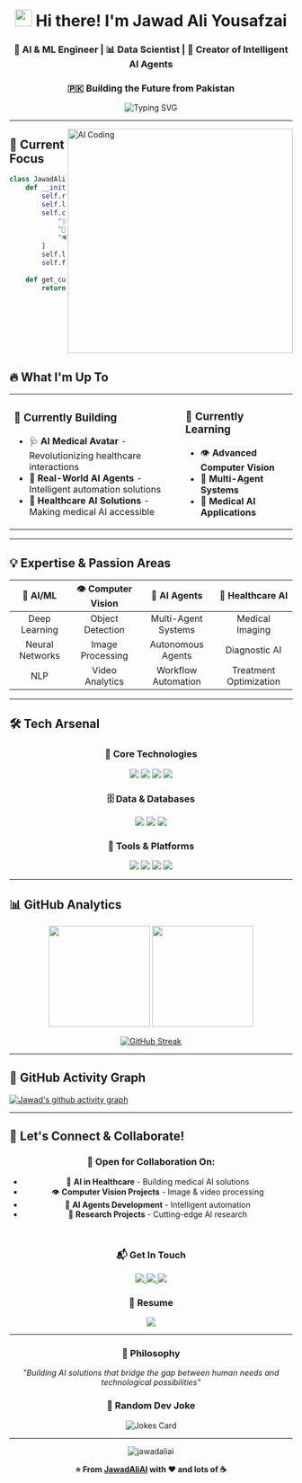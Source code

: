 <div align="center">
  
# <img src="https://raw.githubusercontent.com/MartinHeinz/MartinHeinz/master/wave.gif" width="30px"> Hi there! I'm Jawad Ali Yousafzai

### 🤖 AI & ML Engineer | 📊 Data Scientist | 🚀 Creator of Intelligent AI Agents
### 🇵🇰 Building the Future from Pakistan

<img src="https://readme-typing-svg.herokuapp.com?font=Fira+Code&pause=1000&color=00D4FF&center=true&vCenter=true&width=435&lines=AI+%26+ML+Engineer;Data+Scientist;AI+Agents+Developer;Computer+Vision+Enthusiast;Healthcare+AI+Innovator" alt="Typing SVG" />

</div>

---

<img align="right" alt="AI Coding" width="400" src="https://user-images.githubusercontent.com/55389276/140866485-8fb1c876-9a8f-4d6a-98dc-08c4981eaf70.gif" />

## 🎯 Current Focus
```python
class JawadAliYousafzai:
    def __init__(self):
        self.role = "AI & ML Engineer"
        self.location = "Pakistan 🇵🇰"
        self.current_projects = [
            "🩺 AI Medical Avatar",
            "🤖 Intelligent AI Agents",
            "👁️ Computer Vision Solutions"
        ]
        self.learning = ["Computer Vision", "AI Agents", "Healthcare AI"]
        self.fun_fact = "I debug with coffee and create AI with passion ☕🤖"
    
    def get_current_status(self):
        return "Building AI solutions that make a difference! 🚀"
```

<br clear="right"/>

## 🔥 What I'm Up To

<table>
<tr>
<td>

### 🚀 Currently Building
- 🩺 **AI Medical Avatar** - Revolutionizing healthcare interactions
- 🤖 **Real-World AI Agents** - Intelligent automation solutions
- 🔬 **Healthcare AI Solutions** - Making medical AI accessible

</td>
<td>

### 🌱 Currently Learning
- 👁️ **Advanced Computer Vision**
- 🧠 **Multi-Agent Systems**
- 🏥 **Medical AI Applications**

</td>
</tr>
</table>

---

## 💡 Expertise & Passion Areas

<div align="center">

| 🧠 **AI/ML** | 👁️ **Computer Vision** | 🤖 **AI Agents** | 🏥 **Healthcare AI** |
|:---:|:---:|:---:|:---:|
| Deep Learning | Object Detection | Multi-Agent Systems | Medical Imaging |
| Neural Networks | Image Processing | Autonomous Agents | Diagnostic AI |
| NLP | Video Analytics | Workflow Automation | Treatment Optimization |

</div>

---

## 🛠️ Tech Arsenal

<div align="center">

### 🐍 **Core Technologies**
<p>
<img src="https://img.shields.io/badge/Python-3776AB?style=for-the-badge&logo=python&logoColor=white" />
<img src="https://img.shields.io/badge/PyTorch-EE4C2C?style=for-the-badge&logo=pytorch&logoColor=white" />
<img src="https://img.shields.io/badge/TensorFlow-FF6F00?style=for-the-badge&logo=tensorflow&logoColor=white" />
<img src="https://img.shields.io/badge/OpenCV-27338e?style=for-the-badge&logo=OpenCV&logoColor=white" />
</p>

### 🗄️ **Data & Databases**
<p>
<img src="https://img.shields.io/badge/MongoDB-4EA94B?style=for-the-badge&logo=mongodb&logoColor=white" />
<img src="https://img.shields.io/badge/PostgreSQL-316192?style=for-the-badge&logo=postgresql&logoColor=white" />
<img src="https://img.shields.io/badge/MySQL-005C84?style=for-the-badge&logo=mysql&logoColor=white" />
</p>

### 🔧 **Tools & Platforms**
<p>
<img src="https://img.shields.io/badge/Docker-2496ED?style=for-the-badge&logo=docker&logoColor=white" />
<img src="https://img.shields.io/badge/Git-F05032?style=for-the-badge&logo=git&logoColor=white" />
<img src="https://img.shields.io/badge/Linux-FCC624?style=for-the-badge&logo=linux&logoColor=black" />
<img src="https://img.shields.io/badge/Arduino-00979D?style=for-the-badge&logo=Arduino&logoColor=white" />
</p>

</div>

---

## 📊 GitHub Analytics

<div align="center">
  
<img height="180em" src="https://github-readme-stats.vercel.app/api?username=jawadaliai&show_icons=true&theme=radical&include_all_commits=true&count_private=true"/>
<img height="180em" src="https://github-readme-stats.vercel.app/api/top-langs/?username=jawadaliai&layout=compact&langs_count=8&theme=radical"/>

</div>

<div align="center">
  
[![GitHub Streak](https://streak-stats.demolab.com/?user=jawadaliai&theme=radical)](https://git.io/streak-stats)

</div>

---

## 🎯 GitHub Activity Graph
[![Jawad's github activity graph](https://github-readme-activity-graph.vercel.app/graph?username=jawadaliai&theme=react-dark)](https://github.com/ashutosh00710/github-readme-activity-graph)

---

## 🤝 Let's Connect & Collaborate!

<div align="center">

### 🚀 Open for Collaboration On:
- 🏥 **AI in Healthcare** - Building medical AI solutions
- 👁️ **Computer Vision Projects** - Image & video processing
- 🤖 **AI Agents Development** - Intelligent automation
- 🔬 **Research Projects** - Cutting-edge AI research

<br>

### 📬 **Get In Touch**
<p>
<a href="mailto:Jawadaliyousafzai.ai@gmail.com">
<img src="https://img.shields.io/badge/Email-D14836?style=for-the-badge&logo=gmail&logoColor=white" />
</a>
<a href="https://www.linkedin.com/in/jawad-ali-yousafzai-742a76356/">
<img src="https://img.shields.io/badge/LinkedIn-0077B5?style=for-the-badge&logo=linkedin&logoColor=white" />
</a>
<a href="https://github.com/JawadAliAI">
<img src="https://img.shields.io/badge/Portfolio-000000?style=for-the-badge&logo=github&logoColor=white" />
</a>
</p>

### 📄 **Resume**
<a href="https://drive.google.com/file/d/1uBo6PZ8m7eCUH_aNudNNKSP-xLttcLmG/view?usp=drive_link">
<img src="https://img.shields.io/badge/Download_Resume-4285F4?style=for-the-badge&logo=google-drive&logoColor=white" />
</a>

</div>

---

<div align="center">

### 💭 **Philosophy**
*"Building AI solutions that bridge the gap between human needs and technological possibilities"*

### 🎲 **Random Dev Joke**
<img src="https://readme-jokes.vercel.app/api" alt="Jokes Card" />

---

<img src="https://komarev.com/ghpvc/?username=jawadaliai&label=Profile%20Views&color=brightgreen&style=for-the-badge" alt="jawadaliai" />

**⭐️ From [JawadAliAI](https://github.com/JawadAliAI) with ❤️ and lots of ☕**

</div>

